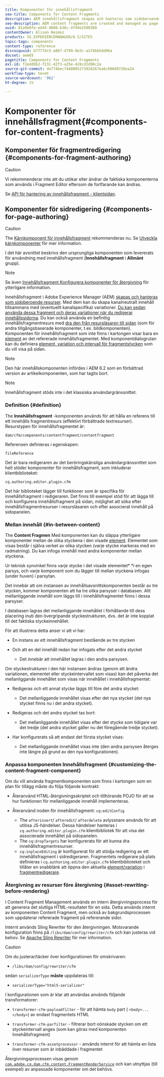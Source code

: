 ```yaml
---
title: Komponenter för innehållsfragment
seo-title: Components for Content Fragments
description: AEM innehållsfragment skapas och hanteras som sidoberoende resurser
seo-description: AEM content fragments are created and managed as page-independent assets
uuid: 81a9e0fe-ed45-4880-b36c-4f49e2598389
contentOwner: Alison Heimoz
products: SG_EXPERIENCEMANAGER/6.5/SITES
topic-tags: components
content-type: reference
discoiquuid: b7777dc5-a867-4799-9e2c-a1f4bb5dd96a
docset: aem65
pagetitle: Components for Content Fragments
exl-id: f2edd9b2-f231-42f3-a25e-428cd1d96c2a
source-git-commit: de774bec7440805273928267ea6c09669720ea24
workflow-type: tm+mt
source-wordcount: '962'
ht-degree: 1%

---
```


# Komponenter för innehållsfragment{#components-for-content-fragments}

## Komponenter för fragmentredigering {#components-for-fragment-authoring}

>[!CAUTION]
>
>Vi rekommenderar inte att du utökar eller ändrar de faktiska komponenterna som används i Fragment Editor eftersom de fortfarande kan ändras.

Se [API för hantering av innehållsfragment - klientsidan](/help/sites-developing/customizing-content-fragments.md#the-content-fragment-management-api-client-side).

## Komponenter för sidredigering {#components-for-page-authoring}

>[!CAUTION]
>
>The [Kärnkomponent för innehållsfragment](https://helpx.adobe.com/experience-manager/core-components/using/content-fragment-component.html) rekommenderas nu. Se [Utveckla kärnkomponenter](https://helpx.adobe.com/experience-manager/core-components/using/developing.html) för mer information.
>
>I det här avsnittet beskrivs den ursprungliga komponenten som levererats för användning med innehållsfragment (**Innehållsfragment** i **Allmänt** grupp).

>[!NOTE]
>
>Se även [Innehållsfragment Konfigurera komponenter för återgivning](/help/sites-developing/content-fragments-config-components-rendering.md) för ytterligare information.

Innehållsfragment i Adobe Experience Manager (AEM) [skapas och hanteras som sidoberoende resurser](/help/assets/content-fragments/content-fragments.md). Med dem kan du skapa kanalneutralt innehåll tillsammans med (eventuellt kanalspecifika) variationer. [Du kan sedan använda dessa fragment och deras variationer när du redigerar innehållssidorna](/help/sites-authoring/content-fragments.md). Du kan också använda en befintlig innehållsfragmentresurs med [dra den från resursläsaren till sidan](/help/sites-authoring/content-fragments.md#adding-a-content-fragment-to-your-page) (som för andra tillgångsbaserade komponenter, t.ex. bildkomponenten). Komponenten för innehållsfragment som inte finns i kartongen visar bara en [element](/help/assets/content-fragments/content-fragments.md#constituent-parts-of-a-content-fragment) av det refererade innehållsfragmentet. Med komponentdialogrutan kan du definiera [element, variation och intervall för fragmentstycken](/help/assets/content-fragments/content-fragments.md#constituent-parts-of-a-content-fragment) som du vill visa på sidan.

>[!NOTE]
>
>Den här innehållskomponenten infördes i AEM 6.2 som en förbättrad version av artikelkomponenten, som har tagits bort.

>[!NOTE]
>
>Innehållsfragment stöds inte i det klassiska användargränssnittet.

### Definition {#definition}

The **Innehållsfragment** -komponenten används för att hålla en referens till ett innehålls fragmentresurs (effektivt förbättrade textresurser). Resurstypen för innehållsfragmentet är:

`dam/cfm/components/contentfragment/contentfragment`

Referensen definieras i egenskapen:

`fileReference`

Det är bara redigeraren av det beröringskänsliga användargränssnittet som helt stöder komponenter för innehållsfragment, som inkluderar klientbiblioteket:

`cq.authoring.editor.plugin.cfm`

Det här biblioteket lägger till funktioner som är specifika för innehållsfragment i redigeraren. Det finns till exempel stöd för att lägga till och konfigurera innehållsfragment på sidan, möjlighet att söka efter innehållsfragmentresurser i resursläsaren och efter associerat innehåll på sidopanelen.

### Mellan innehåll {#in-between-content}

The **Content Fragmen** Med komponenten kan du släppa ytterligare komponenter mellan de olika styckena i den visade [element](/help/assets/content-fragments/content-fragments.md#constituent-parts-of-a-content-fragment). Elementet som visas består i själva verket av olika stycken (varje stycke markeras med en radmatning). Du kan infoga innehåll med andra komponenter mellan styckena.

Ur teknisk synvinkel finns varje stycke i det visade elementet* *i en egen parsys, och varje komponent som du lägger till mellan styckena infogas (under huven) i parsytan.

Det innebär att om instansen av innehållsavsnittskomponenten består av tre stycken, kommer komponenten att ha tre olika parsyser i databasen. Allt mellanliggande innehåll som läggs till i innehållsfragmentet finns i dessa parsyser.

I databasen lagras det mellanliggande innehållet i förhållande till dess placering inuti den övergripande styckestrukturen, dvs. det är inte kopplat till det faktiska styckeinnehållet.

För att illustrera detta anser vi att vi har:

* En instans av ett innehållsfragment bestående av tre stycken
* Och att en del innehåll redan har infogats efter det andra stycket

   * Det innebär att innehållet lagras i den andra parsysen.

Om styckestrukturen i den här instansen ändras (genom att ändra variationen, elementet eller styckeintervallet som visas) kan det påverka det mellanliggande innehållet som visas när innehållet i innehållsfragmentet:

* Redigeras och ett annat stycke läggs till före det andra stycket:

   * Det mellanliggande innehållet visas efter det nya stycket (det nya stycket finns nu i det andra stycket).

* Redigeras och det andra stycket tas bort:

   * Det mellanliggande innehållet visas efter det stycke som tidigare var det tredje (det andra stycket gäller nu det föregående tredje stycket).

* Har konfigurerats så att endast det första stycket visas:

   * Det mellanliggande innehållet visas inte (den andra parsysen återges inte längre på grund av den nya konfigurationen).

### Anpassa komponenten Innehållsfragment {#customizing-the-content-fragment-component}

Om du vill använda fragmentkomponenten som finns i kartongen som en plan för tillägg måste du följa följande kontrakt:

* Återanvänd HTML-återgivningsskriptet och tillhörande POJO för att se hur funktionen för mellanliggande innehåll implementeras.
* Återanvänd noden för innehållsfragment: `cq:editConfig`

   * The `afterinsert`/ `afteredit`/ `afterdelete` avlyssnare används för att utlösa JS-händelser. Dessa händelser hanteras i `cq.authoring.editor.plugin.cfm` klientbibliotek för att visa det associerade innehållet på sidopanelen.
   * The `cq:dropTargets` har konfigurerats för att kunna dra innehållsfragmentresurser.
   * `cq:inplaceEditing` är konfigurerat för att stödja redigering av ett innehållsfragment i sidredigeraren. Fragmentets redigerare på plats definieras i `cq.authoring.editor.plugin.cfm` klientbiblioteket och tillåter en snabblänk att öppna den aktuella [element/variation](/help/assets/content-fragments/content-fragments.md#constituent-parts-of-a-content-fragment) i [fragmentredigerare](/help/assets/content-fragments/content-fragments-variations.md).

### Återgivning av resurser före återgivning {#asset-rewriting-before-rendering}

I Content Fragment Management används en intern återgivningsprocess för att generera det slutliga HTML-resultatet för en sida. Detta används internt av komponenten Content Fragment, men också av bakgrundsprocessen som uppdaterar refererade fragment på refererande sidor.

Internt används Sling Rewriter för den återgivningen. Motsvarande konfiguration finns på `/libs/dam/config/rewriter/cfm` och kan justeras vid behov. Se [Apache Sling Rewriter](https://sling.apache.org/documentation/bundles/output-rewriting-pipelines-org-apache-sling-rewriter.html) för mer information.

>[!CAUTION]
>
>Om du justerar/täcker över konfigurationen för omskrivaren:
>
>* `/libs/dam/config/rewriter/cfm`
>
>sedan `serializerType` **måste** uppdateras till:
>
>* `serializerType="html5-serializer"`


I konfigurationen som är klar att användas används följande transformatorer:

* `transformer-cfm-payloadfilter` - för att hämta `body` part ( `<body>...</body>`) av endast fragmentets HTML

* `transformer-cfm-parfilter` - filtrerar bort oönskade stycken om ett styckeintervall anges (som kan göras med komponenten Innehållsfragment)
* `transformer-cfm-assetprocessor` - används internt för att hämta en lista över resurser som är inbäddade i fragmentet

Återgivningsprocessen visas genom [`com.adobe.cq.dam.cfm.content.FragmentRenderService`](https://helpx.adobe.com/experience-manager/6-5/sites/developing/using/reference-materials/javadoc/com/adobe/cq/dam/cfm/ContentFragment.html) och kan utnyttjas (till exempel) av anpassade komponenter om det behövs.
